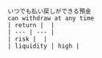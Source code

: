 
    いつでも払い戻しができる預金
    can withdraw at any time 
    | return |  |
    | --- | --- |
    | risk |  |
    | liquidity | high |
    
      
    
    
    